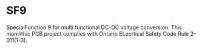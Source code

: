 # SF9
SpecialFunction 9 for multi functional DC-DC voltage conversion. This monilithic PCB project complies with Ontario ELecrtical Safety Code Rule 2-011(1-3).
